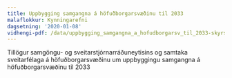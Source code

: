 ```yaml
---
title: Uppbygging samgangna á höfuðborgarsvæðinu til 2033
malaflokkur: Kynningarefni
dagsetning: '2020-01-08'
vidhengi-pdf: /data/uppbygging_samgangna_a_hofudborgarsv_til_2033-skyrsla-m.pdf
---
```

Tillögur samgöngu- og sveitarstjórnarráðuneytisins og samtaka sveitarfélaga á höfuðborgarsvæðinu um uppbyggingu samgangna á höfuðborgarsvæðinu til 2033
